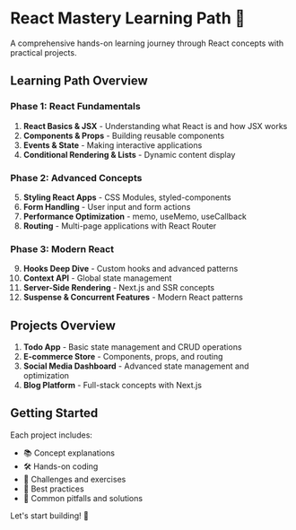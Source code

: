 # React Mastery Learning Path 🚀

A comprehensive hands-on learning journey through React concepts with practical projects.

## Learning Path Overview

### Phase 1: React Fundamentals

1. **React Basics & JSX** - Understanding what React is and how JSX works
2. **Components & Props** - Building reusable components
3. **Events & State** - Making interactive applications
4. **Conditional Rendering & Lists** - Dynamic content display

### Phase 2: Advanced Concepts

5. **Styling React Apps** - CSS Modules, styled-components
6. **Form Handling** - User input and form actions
7. **Performance Optimization** - memo, useMemo, useCallback
8. **Routing** - Multi-page applications with React Router

### Phase 3: Modern React

9. **Hooks Deep Dive** - Custom hooks and advanced patterns
10. **Context API** - Global state management
11. **Server-Side Rendering** - Next.js and SSR concepts
12. **Suspense & Concurrent Features** - Modern React patterns

## Projects Overview

1. **Todo App** - Basic state management and CRUD operations
2. **E-commerce Store** - Components, props, and routing
3. **Social Media Dashboard** - Advanced state management and optimization
4. **Blog Platform** - Full-stack concepts with Next.js

## Getting Started

Each project includes:

- 📚 Concept explanations
- 🛠️ Hands-on coding
- 🎯 Challenges and exercises
- 📝 Best practices
- 🔧 Common pitfalls and solutions

Let's start building! 🎉
